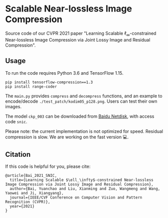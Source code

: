 # Scalable Near-lossless Image Compression

Source code of our CVPR 2021 paper "Learning Scalable ℓ<sub>∞</sub>-constrained Near-lossless Image Compression via Joint Lossy Image and Residual Compression".

## Usage
To run the code requires Python 3.6 and TensorFlow 1.15.
```
pip install tensorflow-compression==1.3
pip install range-coder
```
The `main.py` provides `compress` and `decompress` functions, and an example to encode/decode `./test_patch/kodim05_p128.png`.
Users can test their own images.

The model `ckp_003` can be downloaded from [Baidu Netdisk](https://pan.baidu.com/s/1bssjYQoK5_NTpLbwapRKLQ), with access code `snic`.

Please note: the current implementation is not optimized for speed. Residual compression is slow. We are working on the fast version :computer:.

## Citation
If this code is helpful for you, please cite:

```
@article{Bai_2021_SNIC,
  title={Learning Scalable $\ell_\infty$-constrained Near-lossless Image Compression via Joint Lossy Image and Residual Compression},
  author={Bai, Yuanchao and Liu, Xianming and Zuo, Wangmeng and Wang, Yaowei and Ji, Xiangyang},
  journal={IEEE/CVF Conference on Computer Vision and Pattern Recognition (CVPR)},
  year={2021}
}
```
